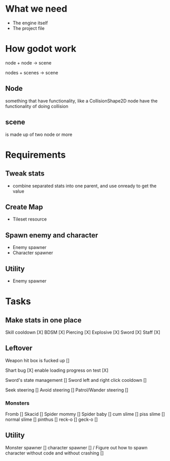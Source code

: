 # What we need
- The engine itself
- The project file

# How godot work

node + node -> scene

nodes + scenes -> scene

## Node
something that have functionality, like a CollisionShape2D node have the functionality of doing collision

## scene
is made up of two node or more

# Requirements 

## Tweak stats
- combine separated stats into one parent, and use onready to get the value

## Create Map
- Tileset resource

## Spawn enemy and character
- Enemy spawner
- Character spawner

## Utility
- Enemy spawner

# Tasks

## Make stats in one place
Skill cooldown [X]
BDSM [X]
Piercing [X]
Explosive [X]
Sword [X]
Staff [X]

## Leftover

Weapon hit box is fucked up []



Shart bug [X]
enable loading progress on test [X]

Sword's state management []
Sword left and right click cooldown []

Seek steering []
Avoid steering []
Patrol/Wander steering []

### Monsters 
Fromb []
Skacid []
Spider mommy []
Spider baby []
cum slime []
piss slime []
normal slime []
pinthus []
reck-o []
geck-o []

## Utility
Monster spawner []
character spawner []
/
Figure out how to spawn character without code and without crashing []

